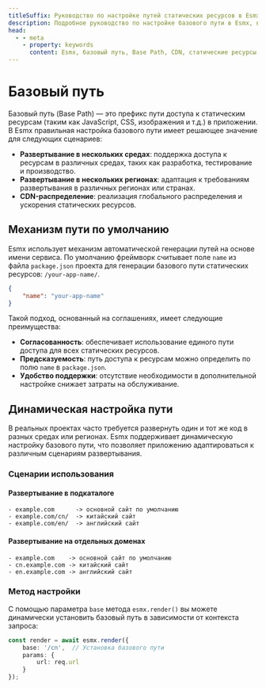 ```yaml
---
titleSuffix: Руководство по настройке путей статических ресурсов в Esmx
description: Подробное руководство по настройке базового пути в Esmx, включая развертывание в нескольких средах, CDN-распределение и настройку путей доступа к ресурсам, чтобы помочь разработчикам реализовать гибкое управление статическими ресурсами.
head:
  - - meta
    - property: keywords
      content: Esmx, базовый путь, Base Path, CDN, статические ресурсы, развертывание в нескольких средах, управление ресурсами
---
```


# Базовый путь

Базовый путь (Base Path) — это префикс пути доступа к статическим ресурсам (таким как JavaScript, CSS, изображения и т.д.) в приложении. В Esmx правильная настройка базового пути имеет решающее значение для следующих сценариев:

- **Развертывание в нескольких средах**: поддержка доступа к ресурсам в различных средах, таких как разработка, тестирование и производство.
- **Развертывание в нескольких регионах**: адаптация к требованиям развертывания в различных регионах или странах.
- **CDN-распределение**: реализация глобального распределения и ускорения статических ресурсов.

## Механизм пути по умолчанию

Esmx использует механизм автоматической генерации путей на основе имени сервиса. По умолчанию фреймворк считывает поле `name` из файла `package.json` проекта для генерации базового пути статических ресурсов: `/your-app-name/`.

```json title="package.json"
{
    "name": "your-app-name"
}
```

Такой подход, основанный на соглашениях, имеет следующие преимущества:

- **Согласованность**: обеспечивает использование единого пути доступа для всех статических ресурсов.
- **Предсказуемость**: путь доступа к ресурсам можно определить по полю `name` в `package.json`.
- **Удобство поддержки**: отсутствие необходимости в дополнительной настройке снижает затраты на обслуживание.

## Динамическая настройка пути

В реальных проектах часто требуется развернуть один и тот же код в разных средах или регионах. Esmx поддерживает динамическую настройку базового пути, что позволяет приложению адаптироваться к различным сценариям развертывания.

### Сценарии использования

#### Развертывание в подкаталоге
```
- example.com      -> основной сайт по умолчанию
- example.com/cn/  -> китайский сайт
- example.com/en/  -> английский сайт
```

#### Развертывание на отдельных доменах
```
- example.com    -> основной сайт по умолчанию
- cn.example.com -> китайский сайт
- en.example.com -> английский сайт
```

### Метод настройки

С помощью параметра `base` метода `esmx.render()` вы можете динамически установить базовый путь в зависимости от контекста запроса:

```ts
const render = await esmx.render({
    base: '/cn',  // Установка базового пути
    params: {
        url: req.url
    }
});
```